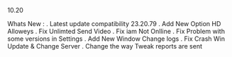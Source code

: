 10.20

 Whats New :
. Latest update compatibility 23.20.79
. Add New Option HD Alloweys 
. Fix Unlimted Send Video
. Fix iam Not Onlline
. Fix Problem with some versions in Settings
. Add New Window Change logs
. Fix Crash Win Update & Change Server 
. Change the way Tweak reports are sent
